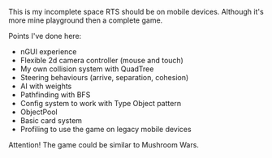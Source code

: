 This is my incomplete space RTS should be on mobile devices. Although it's more mine playground then a complete game.

Points I've done here:
- nGUI experience
- Flexible 2d camera controller (mouse and touch)
- My own collision system with QuadTree
- Steering behaviours (arrive, separation, cohesion)
- AI with weights
- Pathfinding with BFS
- Config system to work with Type Object pattern
- ObjectPool
- Basic card system
- Profiling to use the game on legacy mobile devices

Attention! The game could be similar to Mushroom Wars.
